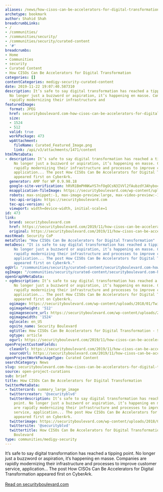 ```yaml
---
aliases: /news/how-cisos-can-be-accelerators-for-digital-transformation
archetype: bookmark
author: Shahid Shah
breadcrumbLinks:
- /
- /communities/
- /communities/security/
- /communities/security/curated-content
- '#'
breadcrumbs:
- Home
- Communities
- security
- Curated Content
- How CISOs Can Be Accelerators for Digital Transformation
categories: []
contentCategories: medigy-security-curated-content
date: 2019-11-22 19:07:40.587310
description: It’s safe to say digital transformation has reached a tipping point.
  No longer just a buzzword or aspiration, it’s happening en masse. Companies are
  rapidly modernizing their infrastructure and
featuredImage:
  format: JPEG
  href: securityboulevard.com-how-cisos-can-be-accelerators-for-digital-transformation-featuredImage.jpeg
  size:
  - 1524
  - 512
  valid: true
  workPackage: 473
  wpAttachment:
    fileName: Curated_Featured_Image.png
    link: /api/v3/attachments/1471/content
htmlMetaData:
- description: It’s safe to say digital transformation has reached a tipping point.
    No longer just a buzzword or aspiration, it’s happening en masse. Companies are
    rapidly modernizing their infrastructure and processes to improve customer service,
    application... The post How CISOs Can Be Accelerators for Digital Transformation
    appeared first on CyberArk.
  generator: AMP for WP 0.9.98.18
  google-site-verification: hRVR1BmPHNKwYS7nfOqOCsN3IVVl2fAubzdYJAhyboc
  msapplication-TileImage: https://securityboulevard.com/wp-content/uploads/2018/03/cropped-SB3x4-270x270.jpg
  robots: max-snippet:-1, max-image-preview:large, max-video-preview:-1
  tec-api-origin: https://securityboulevard.com
  tec-api-version: v1
  viewport: width=device-width, initial-scale=1
id: 473
link:
  brand: securityboulevard.com
  href: https://securityboulevard.com/2019/11/how-cisos-can-be-accelerators-for-digital-transformation/
  original: https://securityboulevard.com/2019/11/how-cisos-can-be-accelerators-for-digital-transformation/
mastHead: Security CoP
metaTitle: "How CISOs Can Be Accelerators for Digital Transformation"
metaDesc: "It is safe to say digital transformation has reached a tipping point.
    No longer just a buzzword or aspiration, it’s happening en masse. Companies are
    rapidly modernizing their infrastructure and processes to improve customer service,
    application... The post How CISOs Can Be Accelerators for Digital Transformation
    appeared first on CyberArk." 
ogUrl: "/communities/security/curated-content/securityboulevard.com-how-cisos-can-be-accelerators-for-digital-transformation/"
ogImage: "/communities/security/curated-content/securityboulevard.com-how-cisos-can-be-accelerators-for-digital-transformation-featuredImage.jpeg"
openGraphMetaData:
- ogdescription: It’s safe to say digital transformation has reached a tipping point.
    No longer just a buzzword or aspiration, it’s happening en masse. Companies are
    rapidly modernizing their infrastructure and processes to improve customer service,
    application... The post How CISOs Can Be Accelerators for Digital Transformation
    appeared first on CyberArk.
  ogimage: https://securityboulevard.com/wp-content/uploads/2018/01/TwitterLogo-002.jpg
  ogimageheight: '512'
  ogimagesecure_url: https://securityboulevard.com/wp-content/uploads/2018/01/TwitterLogo-002.jpg
  ogimagewidth: '1524'
  oglocale: en_US
  ogsite_name: Security Boulevard
  ogtitle: How CISOs Can Be Accelerators for Digital Transformation - Security Boulevard
  ogtype: article
  ogurl: https://securityboulevard.com/2019/11/how-cisos-can-be-accelerators-for-digital-transformation/
openProjectCustomFields:
  cleanUrl: https://securityboulevard.com/2019/11/how-cisos-can-be-accelerators-for-digital-transformation/
  sourceUrl: https://securityboulevard.com/2019/11/how-cisos-can-be-accelerators-for-digital-transformation/
openProjectWorkPackageType: Curated Content
searchCategory: News
slug: securityboulevard.com-how-cisos-can-be-accelerators-for-digital-transformation
source: open-project-curations
sub: brief
title: How CISOs Can Be Accelerators for Digital Transformation
twitterMetaData:
- twittercard: summary_large_image
  twittercreator: '@securityblvd'
  twitterdescription: It’s safe to say digital transformation has reached a tipping
    point. No longer just a buzzword or aspiration, it’s happening en masse. Companies
    are rapidly modernizing their infrastructure and processes to improve customer
    service, application... The post How CISOs Can Be Accelerators for Digital Transformation
    appeared first on CyberArk.
  twitterimage: https://securityboulevard.com/wp-content/uploads/2018/01/TwitterLogo-002.jpg
  twittersite: '@securityblvd'
  twittertitle: How CISOs Can Be Accelerators for Digital Transformation - Security
    Boulevard
type: communities/medigy-security
---
```


It’s safe to say digital transformation has reached a tipping point. No longer just a buzzword or aspiration, it’s happening en masse. Companies are rapidly modernizing their infrastructure and processes to improve customer service, application... The post How CISOs Can Be Accelerators for Digital Transformation appeared first on CyberArk.<br><br><a target="_blank" href=https://securityboulevard.com/2019/11/how-cisos-can-be-accelerators-for-digital-transformation/>Read on securityboulevard.com</a>